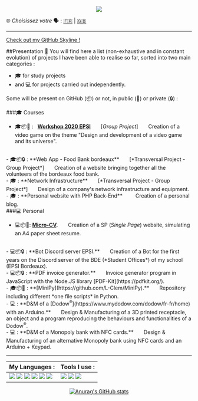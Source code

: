 <center>
<img src="https://capsule-render.vercel.app/api?type=wave&color=timeAuto&height=300&section=header&text=Welcome%20on%20my%20GitHub%20&#128075;&fontSize=40&animation=twinkling" />
</center>

&#127760; *Choisissez votre* &#128483; : [&#127467;&#127479;](./README.md) | [&#127468;&#127463;](./READMEEN.md)

---

[Check out my GitHub Skyline !](https://skyline.github.com/l-clem/2021)


##Presentation 
🔭 You will find here a list (non-exhaustive and in constant evolution) of projects I have been able to realise so far, sorted into two main categories : 
- 🎓 for study projects 
- and 💻 for projects carried out independently. 

Some will be present on GitHub (📦) or not, in public (📂) or private (🔒) :


###🎓 Courses

- 🎓📦📂 : &nbsp; **[Workshop 2020 EPSI](https://github.com/L-Clem/Workshop-2020-EPSI_B1-groupe-10)**
&nbsp;&nbsp;&nbsp;&nbsp;&nbsp; [*Group Project*]
&nbsp;&nbsp;&nbsp;&nbsp;&nbsp; Creation of a video game on the theme "Design and development of a video game and its universe".
<br>
- 🎓📦🔒 : **Web App - Food Bank bordeaux**  
&nbsp;&nbsp;&nbsp;&nbsp;&nbsp; [*Transversal Project - Group Project*] 
&nbsp;&nbsp;&nbsp;&nbsp;&nbsp; Creation of a website bringing together all the volunteers of the bordeaux food bank.
<br>
- 🎓 : **Network Infrastructure**  
&nbsp;&nbsp;&nbsp;&nbsp;&nbsp;  [*Transversal Project - Group Project*] 
&nbsp;&nbsp;&nbsp;&nbsp;&nbsp; Design of a company's network infrastructure and equipment.
<br>
- 🎓 : **Personal website with PHP Back-End**
&nbsp;&nbsp;&nbsp;&nbsp;&nbsp;&nbsp;&nbsp; Creation of a personal blog.
<br>
###💻 Personal

- 💻📦📂: **[Micro-CV](https://github.com/L-Clem/cv).**
&nbsp;&nbsp;&nbsp;&nbsp;&nbsp; Creation of a SP (*Single Page*) website, simulating an A4 paper sheet resume.
<br>
- 💻📦🔒 : **Bot Discord server EPSI.**
&nbsp;&nbsp;&nbsp;&nbsp;&nbsp; Creation of a Bot for the first years on the Discord server of the BDE (*Student Offices*) of my school (EPSI Bordeaux).
<br>
- 💻📦🔒 : **PDF invoice generator.**
&nbsp;&nbsp;&nbsp;&nbsp;&nbsp; Invoice generator program in JavaScript with the Node.JS library [PDF-Kit](https://pdfkit.org/).
<br>
- 🎓📦📂 : **[MiniPy](https://github.com/L-Clem/MiniPy).**
&nbsp;&nbsp;&nbsp;&nbsp;&nbsp; Repository including different *one file scripts* in Python.
<br>
- 💻 : **D&M of a [Dodow<sup>&reg;</sup>](https://www.mydodow.com/dodow/fr-fr/home) with an Arduino.**
&nbsp;&nbsp;&nbsp;&nbsp;&nbsp; Design & Manufacturing of a 3D printed receptacle, an object and a program reproducing the behaviours and functionalities of a Dodow<sup>&reg;</sup>.
<br> 
- 💻 : **D&M of a Monopoly bank with NFC cards.**
&nbsp;&nbsp;&nbsp;&nbsp;&nbsp; Design & Manufacturing of an alternative Monopoly bank using NFC cards and an Arduino + Keypad.



<br>

---

<!-- https://medium.com/javascript-in-plain-english/how-to-make-custom-language-badges-for-your-profile-using-shields-io-d2aeaf016b6b -->

My Languages : | Tools I use :
-------------- | -------------
![](https://img.shields.io/badge/-HTML5-E34F26?logo=HTML5&logoColor=white&style=flat-square) ![](https://img.shields.io/badge/-CSS3-1572B6?logo=CSS3&logoColor=white&style=flat-square) ![](https://img.shields.io/badge/-JavaScript-F7DF1E?logo=JavaScript&logoColor=white&style=flat-square) ![](https://img.shields.io/badge/-PHP-777BB4?logo=PHP&logoColor=white&style=flat-square) ![](https://img.shields.io/badge/-Python-3776AB?logo=python&logoColor=white&style=flat-square) ![](https://img.shields.io/badge/-C-A8B9CC?logo=C&logoColor=black&style=flat-square) | ![](https://img.shields.io/badge/-Git-F05032?logo=git&logoColor=white&style=flat-square) ![](https://img.shields.io/badge/-GitHub-181717?logo=GitHu&logoColor=white&style=flat-square) ![](https://img.shields.io/badge/-Visual%20Studio%20Code-007ACC?logo=Visual-Studio-Code&logoColor=white&style=flat-square)

<center>

[![Anurag's GitHub stats](https://github-readme-stats.vercel.app/api?username=l-clem&count_private=true&show_icons=true&locale=en)](https://github.com/anuraghazra/github-readme-stats)
</center>